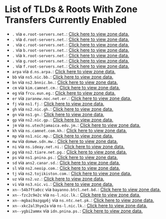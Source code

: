 # List of TLDs & Roots With Zone Transfers Currently Enabled

* `.` via `e.root-servers.net.`: [Click here to view zone data.](archives/root/e.root-servers.net.zone)
* `.` via `d.root-servers.net.`: [Click here to view zone data.](archives/root/d.root-servers.net.zone)
* `.` via `c.root-servers.net.`: [Click here to view zone data.](archives/root/c.root-servers.net.zone)
* `.` via `b.root-servers.net.`: [Click here to view zone data.](archives/root/b.root-servers.net.zone)
* `.` via `k.root-servers.net.`: [Click here to view zone data.](archives/root/k.root-servers.net.zone)
* `.` via `g.root-servers.net.`: [Click here to view zone data.](archives/root/g.root-servers.net.zone)
* `.` via `f.root-servers.net.`: [Click here to view zone data.](archives/root/f.root-servers.net.zone)
* `arpa` via `d.ns.arpa.`: [Click here to view zone data.](archives/arpa/d.ns.arpa.zone)
* `bb` via `ns5.nic.bb.`: [Click here to view zone data.](archives/bb/ns5.nic.bb.zone)
* `bn` via `ns2.bnnic.bn.`: [Click here to view zone data.](archives/bn/ns2.bnnic.bn.zone)
* `cm` via `kim.camnet.cm.`: [Click here to view zone data.](archives/cm/kim.camnet.cm.zone)
* `eg` via `frcu.eun.eg.`: [Click here to view zone data.](archives/eg/frcu.eun.eg.zone)
* `er` via `zaranew.noc.net.er.`: [Click here to view zone data.](archives/er/zaranew.noc.net.er.zone)
* `fj` via `ns1.fj.`: [Click here to view zone data.](archives/fj/ns1.fj.zone)
* `gh` via `ns2.nic.gh.`: [Click here to view zone data.](archives/gh/ns2.nic.gh.zone)
* `gn` via `ns1.gn.`: [Click here to view zone data.](archives/gn/ns1.gn.zone)
* `gp` via `ns2.nic.gp.`: [Click here to view zone data.](archives/gp/ns2.nic.gp.zone)
* `jm` via `ns.utechjamaica.edu.jm.`: [Click here to view zone data.](archives/jm/ns.utechjamaica.edu.jm.zone)
* `kh` via `ns.camnet.com.kh.`: [Click here to view zone data.](archives/kh/ns.camnet.com.kh.zone)
* `mp` via `ns1.nic.mp.`: [Click here to view zone data.](archives/mp/ns1.nic.mp.zone)
* `mw` via `domwe.sdn.mw.`: [Click here to view zone data.](archives/mw/domwe.sdn.mw.zone)
* `ni` via `ns.ideay.net.ni.`: [Click here to view zone data.](archives/ni/ns.ideay.net.ni.zone)
* `pg` via `ns2.tiare.net.pg.`: [Click here to view zone data.](archives/pg/ns2.tiare.net.pg.zone)
* `ps` via `ns1.pnina.ps.`: [Click here to view zone data.](archives/ps/ns1.pnina.ps.zone)
* `sd` via `ans2.canar.sd.`: [Click here to view zone data.](archives/sd/ans2.canar.sd.zone)
* `sl` via `ns2.neoip.com.`: [Click here to view zone data.](archives/sl/ns2.neoip.com.zone)
* `tj` via `ns2.tojikiston.com.`: [Click here to view zone data.](archives/tj/ns2.tojikiston.com.zone)
* `uz` via `ns2.uz.`: [Click here to view zone data.](archives/uz/ns2.uz.zone)
* `vi` via `ns3.nic.vi.`: [Click here to view zone data.](archives/vi/ns3.nic.vi.zone)
* `xn--54b7fta0cc` via `bayanno.btcl.net.bd.`: [Click here to view zone data.](archives/xn--54b7fta0cc/bayanno.btcl.net.bd.zone)
* `xn--fzc2c9e2c` via `ns-l.nic.lk.`: [Click here to view zone data.](archives/xn--fzc2c9e2c/ns-l.nic.lk.zone)
* `xn--mgbai9azgqp6j` via `ns.ntc.net.pk.`: [Click here to view zone data.](archives/xn--mgbai9azgqp6j/ns.ntc.net.pk.zone)
* `xn--xkc2al3hye2a` via `ns-l.nic.lk.`: [Click here to view zone data.](archives/xn--xkc2al3hye2a/ns-l.nic.lk.zone)
* `xn--ygbi2ammx` via `idn.pnina.ps.`: [Click here to view zone data.](archives/xn--ygbi2ammx/idn.pnina.ps.zone)
